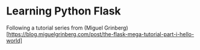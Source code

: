 # Learning Python Flask
Following a tutorial series from (Miguel Grinberg)[https://blog.miguelgrinberg.com/post/the-flask-mega-tutorial-part-i-hello-world]